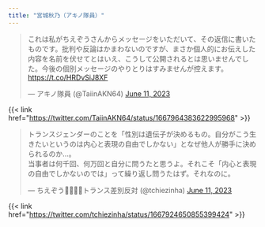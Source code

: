 ```yaml
---
title: "宮城秋乃（アキノ隊員）"
---
```


<blockquote class="twitter-tweet"><p lang="ja" dir="ltr">これは私がちえぞうさんからメッセージをいただいて、その返信に書いたものです。批判や反論はかまわないのですが、まさか個人的にお伝えした内容を名前を伏せてとはいえ、こうして公開されるとは思いませんでした。今後の個別メッセージのやりとりはすみませんが控えます。 <a href="https://t.co/HRDvSiJ8XF">https://t.co/HRDvSiJ8XF</a></p>&mdash; アキノ隊員 (@TaiinAKN64) <a href="https://twitter.com/TaiinAKN64/status/1667964383622995968?ref_src=twsrc%5Etfw">June 11, 2023</a></blockquote> <script async src="https://platform.twitter.com/widgets.js" charset="utf-8"></script> 

{{< link href="https://twitter.com/TaiinAKN64/status/1667964383622995968" >}}

<blockquote class="twitter-tweet"><p lang="ja" dir="ltr">トランスジェンダーのことを「性別は遺伝子が決めるもの。自分がこう生きたいというのは内心と表現の自由でしかない」となぜ他人が勝手に決められるのか…。<br>当事者は何千回、何万回と自分に問うたと思うよ。それこそ「内心と表現の自由でしかないのでは」って繰り返し問うたはず。それなのに。</p>&mdash; ちえぞう🏳️‍🌈🏳️‍⚧️トランス差別反対 (@tchiezinha) <a href="https://twitter.com/tchiezinha/status/1667924650855399424?ref_src=twsrc%5Etfw">June 11, 2023</a></blockquote> <script async src="https://platform.twitter.com/widgets.js" charset="utf-8"></script> 

{{< link href="https://twitter.com/tchiezinha/status/1667924650855399424" >}}